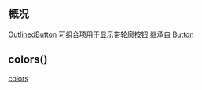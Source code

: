## 概况

[OutlinedButton](/API/UI/Compose/Widget/OutlinedButton/README.md)
可组合项用于显示带轮廓按钮,继承自 [Button](/API/UI/Compose/Widget/Button/README.md)

## colors()

[colors](colors.md ":include")